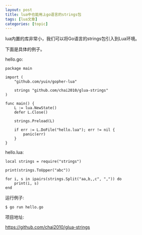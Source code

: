 ```yaml
---
layout: post
title: lua中也能用上go语言的strings包 
tags: [lua文章]
categories: [topic]
---
```

lua内置的库非常小，我们可以将Go语言的strings包引入到Lua环境。

下面是具体的例子。

hello.go:

    
    
    package main
    
    import (
    	"github.com/yuin/gopher-lua"
    
    	strings "github.com/chai2010/glua-strings"
    )
    
    func main() {
    	L := lua.NewState()
    	defer L.Close()
    
    	strings.Preload(L)
    
    	if err := L.DoFile("hello.lua"); err != nil {
    		panic(err)
    	}
    }
    

hello.lua:

    
    
    local strings = require("strings")
    
    print(strings.ToUpper("abc"))
    
    for i, s in ipairs(strings.Split("aa,b,,c", ",")) do
    	print(i, s)
    end
    

运行例子:

    
    
    $ go run hello.go
    

项目地址:

<https://github.com/chai2010/glua-strings>